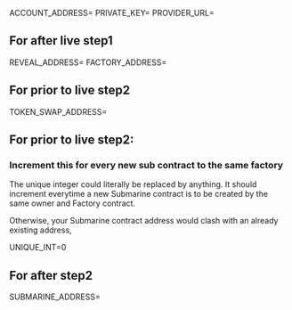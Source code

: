 ACCOUNT_ADDRESS=
PRIVATE_KEY=
PROVIDER_URL=

## For after live step1

REVEAL_ADDRESS=
FACTORY_ADDRESS=

## For prior to live step2

TOKEN_SWAP_ADDRESS=

## For prior to live step2:

### Increment this for every new sub contract to the same factory

The unique integer could literally be replaced by anything. It should increment
everytime a new Submarine contract is to be created by the same owner and Factory contract.

Otherwise, your Submarine contract address would clash with an already existing address,

UNIQUE_INT=0

## For after step2

SUBMARINE_ADDRESS=
